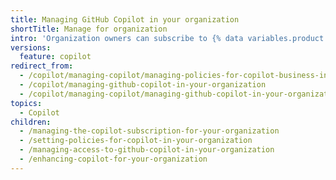 ```yaml
---
title: Managing GitHub Copilot in your organization
shortTitle: Manage for organization
intro: 'Organization owners can subscribe to {% data variables.product.prodname_copilot_short %}, manage {% data variables.product.prodname_copilot_short %} for their organization, and control {% data variables.product.prodname_copilot_short %} policies.'
versions:
  feature: copilot
redirect_from:
  - /copilot/managing-copilot/managing-policies-for-copilot-business-in-your-organization
  - /copilot/managing-github-copilot-in-your-organization
  - /copilot/managing-copilot/managing-github-copilot-in-your-organization
topics:
  - Copilot
children:
  - /managing-the-copilot-subscription-for-your-organization
  - /setting-policies-for-copilot-in-your-organization
  - /managing-access-to-github-copilot-in-your-organization
  - /enhancing-copilot-for-your-organization
---
```

